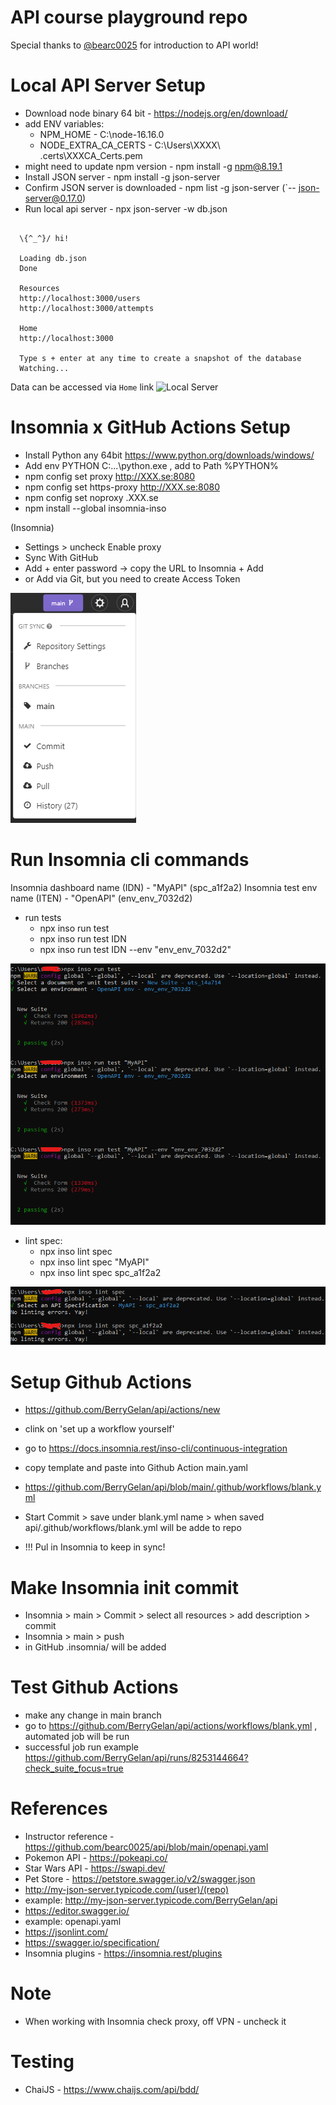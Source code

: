 # API course playground repo

Special thanks to [@bearc0025]( https://github.com/bearc0025 ) for introduction to API world!

# Local API Server Setup
* Download node binary 64 bit - https://nodejs.org/en/download/
* add ENV variables:
  * NPM_HOME - C:\node-16.16.0
  * NODE_EXTRA_CA_CERTS - C:\Users\XXXX\ .certs\XXXCA_Certs.pem
* might need to update npm version - npm install -g npm@8.19.1
* Install JSON server - npm install -g json-server
* Confirm JSON server is downloaded - npm list -g json-server (`-- json-server@0.17.0)
* Run local api server - npx json-server -w db.json
```

  \{^_^}/ hi!

  Loading db.json
  Done

  Resources
  http://localhost:3000/users
  http://localhost:3000/attempts

  Home
  http://localhost:3000

  Type s + enter at any time to create a snapshot of the database
  Watching...
```
Data can be accessed via `Home` link
![Local Server](images/local-server-home.png?raw=true "Local Server")

# Insomnia x GitHub Actions Setup

* Install Python any 64bit https://www.python.org/downloads/windows/
* Add env PYTHON C:\...\python.exe , add to Path %PYTHON%
* npm config set proxy http://XXX.se:8080
* npm config set https-proxy http://XXX.se:8080
* npm config set noproxy .XXX.se
* npm install --global insomnia-inso

(Insomnia)
* Settings > uncheck Enable proxy
* Sync With GitHub
* Add + enter password -> copy the URL to Insomnia + Add
* or Add via Git, but you need to create Access Token

![Sync OK](insomnia-github-sync.png?raw=true "Sync OK")

# Run Insomnia cli commands

Insomnia dashboard name (IDN) - "MyAPI" (spc_a1f2a2)
Insomnia test env name (ITEN) - "OpenAPI" (env_env_7032d2)

* run tests
  * npx inso run test
  * npx inso run test IDN
  * npx inso run test IDN --env "env_env_7032d2"

![Run tests](insomnia-run-tests.png?raw=true "Insomnia CLI tests")

* lint spec:
  * npx inso lint spec
  * npx inso lint spec "MyAPI"
  * npx inso lint spec spc_a1f2a2

![Lint spec](insomina-cli-lint.png?raw=true "Insomnia CLI lint")

# Setup Github Actions

* https://github.com/BerryGelan/api/actions/new
* clink on 'set up a workflow yourself'
* go to https://docs.insomnia.rest/inso-cli/continuous-integration
* copy template and paste into Github Action main.yaml
* https://github.com/BerryGelan/api/blob/main/.github/workflows/blank.yml

* Start Commit > save under blank.yml name > when saved api/.github/workflows/blank.yml will be adde to repo
* !!! Pul in Insomnia to keep in sync!

# Make Insomnia init commit

* Insomnia > main > Commit > select all resources > add description > commit
* Insomnia > main > push
* in GitHub .insomnia/ will be added

# Test Github Actions

* make any change in main branch
* go to https://github.com/BerryGelan/api/actions/workflows/blank.yml , automated job will be run
* successful job run example https://github.com/BerryGelan/api/runs/8253144664?check_suite_focus=true

# References

* Instructor reference - https://github.com/bearc0025/api/blob/main/openapi.yaml
* Pokemon API - https://pokeapi.co/
* Star Wars API - https://swapi.dev/
* Pet Store - https://petstore.swagger.io/v2/swagger.json
* http://my-json-server.typicode.com/(user)/(repo)
* example: http://my-json-server.typicode.com/BerryGelan/api
* https://editor.swagger.io/
* example: openapi.yaml
* https://jsonlint.com/
* https://swagger.io/specification/
* Insomnia plugins - https://insomnia.rest/plugins

# Note

* When working with Insomnia check proxy, off VPN - uncheck it

# Testing

* ChaiJS - https://www.chaijs.com/api/bdd/
